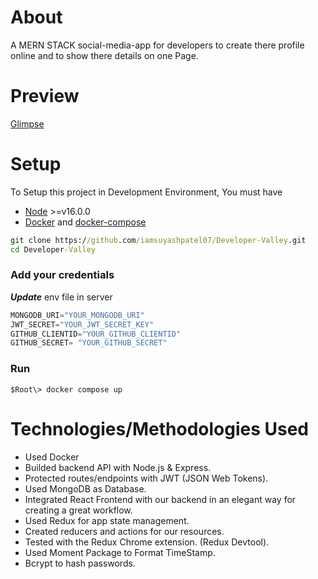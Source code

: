# About
A MERN STACK social-media-app for developers to create there profile online and to show there details on one Page. 

# Preview

[Glimpse](https://user-images.githubusercontent.com/59373438/221539511-5f396d86-a46a-4344-a138-8f6e31df2cef.mp4)

# Setup

To Setup this project in Development Environment, You must have

- [Node](https://nodejs.org/en/) >=v16.0.0
- [Docker](https://docs.docker.com/get-docker/) and [docker-compose](https://docs.docker.com/compose/install/)

```cmd
git clone https://github.com/iamsuyashpatel07/Developer-Valley.git
cd Developer-Valley
```

### Add your credentials

**_Update_** env file in server 

```JavaScript
MONGODB_URI="YOUR_MONGODB_URI"
JWT_SECRET="YOUR_JWT_SECRET_KEY"
GITHUB_CLIENTID="YOUR_GITHUB_CLIENTID"
GITHUB_SECRET= "YOUR_GITHUB_SECRET"
```

### Run

```
$Root\> docker compose up
```

# Technologies/Methodologies Used 
- Used Docker
- Builded backend API with Node.js & Express.
- Protected routes/endpoints with JWT (JSON Web Tokens).
- Used MongoDB as Database.
- Integrated React Frontend with our backend in an elegant way for creating a great workflow.
- Used Redux for app state management.
- Created reducers and actions for our resources.
- Tested with the Redux Chrome extension. (Redux Devtool).
- Used Moment Package to Format TimeStamp.
- Bcrypt to hash passwords.
